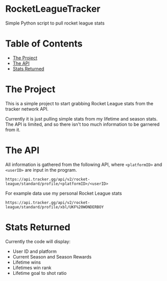 # RocketLeagueTracker

Simple Python script to pull rocket league stats

# Table of Contents

- [The Project](#theproject)
- [The API](#theapi)
- [Stats Returned](#statsreturned)

# The Project <a name = "theproject"></a>

This is a simple project to start grabbing Rocket League stats from the tracker network API.

Currently it is just pulling simple stats from my lifetime and season stats. The API is limited, and so there isn't too much information to be garnered from it.

# The API <a name = "theapi"></a>

All information is gathered from the following API, where `<platformID>` and `<userID>` are input in the program.

```
https://api.tracker.gg/api/v2/rocket-league/standard/profile/<platformID>/<userID>
```

For example data use my personal Rocket League stats

```
https://api.tracker.gg/api/v2/rocket-league/standard/profile/xbl/UKF%20WONDERBOY
```

# Stats Returned <a name = "statsreturned"></a>

Currently the code will display:

- User ID and platform
- Current Season and Season Rewards
- Lifetime wins
- Lifetimes win rank
- Lifetime goal to shot ratio
